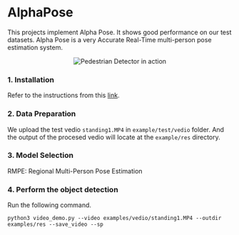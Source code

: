 # AlphaPose

This projects implement Alpha Pose. It shows good performance on our test datasets. Alpha Pose is a very Accurate Real-Time multi-person pose estimation system.

<p align="center">
  <img src="/AlphaPose_standing1.gif" alt="Pedestrian Detector in action"></img>
</p>

### 1. Installation 
Refer to the instructions from this [link](https://tensorflow-object-detection-api-tutorial.readthedocs.io/en/latest/install.html). 

### 2. Data Preparation

We upload the test vedio `standing1.MP4` in `example/test/vedio` folder. And the output of the procesed vedio will locate at the `example/res` directory.

### 3. Model Selection

RMPE: Regional Multi-Person Pose Estimation

### 4. Perform the object detection
Run the following command.
```
python3 video_demo.py --video examples/vedio/standing1.MP4 --outdir examples/res --save_video --sp
```
